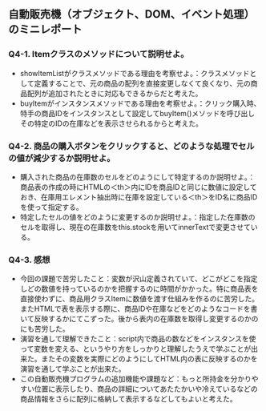 ## 自動販売機（オブジェクト、DOM、イベント処理）のミニレポート
### Q4-1. Itemクラスのメソッドについて説明せよ。
* showItemListがクラスメソッドである理由を考察せよ。：クラスメソッドとして定義することで、元の商品の配列を直接変更しなくて良くなり、元の商品配列が追加されたときに対応もできるからだと考えた。
* buyItemがインスタンスメソッドである理由を考察せよ。：クリック購入時、特手の商品IDをインスタンスとして設定してbuyItem()メソッドを呼び出しその特定のIDの在庫などを表示させられるからと考えた。
### Q4-2. 商品の購入ボタンをクリックすると、どのような処理でセルの値が減少するか説明せよ。
* 購入された商品の在庫数のセルをどのようにして特定するのか説明せよ。：商品表の作成の時にHTMLの＜th＞内にIDを商品IDと同じに数値に設定しておき、在庫用エレメント抽出時に在庫を設定している＜th＞をID名に商品IDを使って指定する。
* 特定したセルの値をどのように変更するのか説明せよ。：指定した在庫数のセルを取得し、現在の在庫数をthis.stockを用いてinnerTextで変更させている。
### Q4-3. 感想
* 今回の課題で苦労したこと：変数が沢山定義されていて、どこがどこを指定しどの数値を持っているのかを把握するのに時間がかかった。特に商品表を直接使わずに、商品用クラスItemに数値を渡す仕組みを作るのに苦労した。またHTMLで表を表示する際に、商品IDや在庫などをどのようなコードを書いて反映するかにてこずった。後から表内の在庫数を取得し変更するのかのにも苦労した。
* 演習を通して理解できたこと：script内で商品の数などをインスタンスを使って変数を変える、というやり方をしっかりと理解したうえで学ぶことが出来た。またその変数を実際にどのようにしてHTML内の表に反映するのかを演習を通して学ぶことが出来た。
* この自動販売機プログラムの追加機能や課題など：もっと所持金を分かりやすい位置に表示したり、商品の詳細についてあたたかいや冷えているなどの商品情報をさらに配列に格納して表示するなどしてもよいと考えた。
